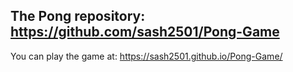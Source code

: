 The Pong repository:
https://github.com/sash2501/Pong-Game
---
You can play the game at: https://sash2501.github.io/Pong-Game/
